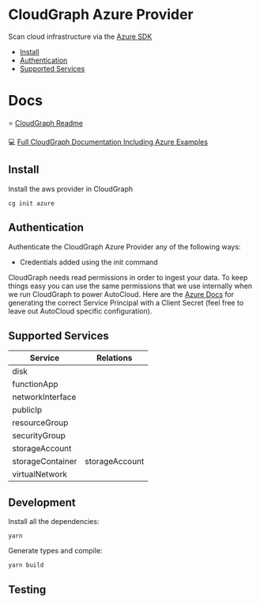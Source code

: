 # CloudGraph Azure Provider

Scan cloud infrastructure via the [Azure SDK](https://github.com/Azure/azure-sdk-for-js)

<!-- toc -->
  - [Install](#install)
  - [Authentication](#authentication)
  - [Supported Services](#supported-services)
<!-- tocstop -->

# Docs

⭐ [CloudGraph Readme](https://github.com/cloudgraphdev/cli)  

💻 [Full CloudGraph Documentation Including Azure Examples](https://docs.cloudgraph.dev)


## Install

Install the aws provider in CloudGraph

```console
cg init azure
```

## Authentication

Authenticate the CloudGraph Azure Provider any of the following ways:

- Credentials added using the init command

CloudGraph needs read permissions in order to ingest your data. To keep things easy you can use the same permissions that we use internally when we run CloudGraph to power AutoCloud. Here are the [Azure Docs](https://docs.autocloud.dev/connect-an-environment/azure) for generating the correct Service Principal with a Client Secret (feel free to leave out AutoCloud specific configuration).

## Supported Services

| Service          | Relations      |
| ---------------- | -------------- |
| disk             |                |
| functionApp      |                |
| networkInterface |                |
| publicIp         |                |
| resourceGroup    |                |
| securityGroup    |                |
| storageAccount   |                |
| storageContainer | storageAccount |
| virtualNetwork   |                |


## Development

Install all the dependencies:

```
yarn
```

Generate types and compile:

```
yarn build
```

## Testing

<!-- testing -->

<!-- testingstop -->

